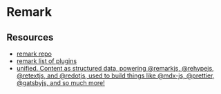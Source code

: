 # Remark

## Resources

* [remark repo](https://github.com/remarkjs/)
* [remark list of plugins](https://github.com/remarkjs/remark/blob/main/doc/plugins.md#list-of-plugins)
* [unified. Content as structured data, powering @remarkjs, @rehypejs, @retextjs, and @redotjs, used to build things like @mdx-js, @prettier, @gatsbyjs, and so much more!](https://unifiedjs.com/)
